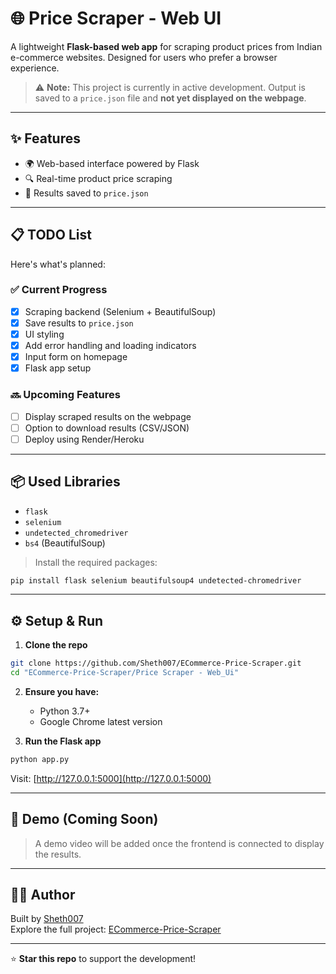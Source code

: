 # 🌐 Price Scraper - Web UI

A lightweight **Flask-based web app** for scraping product prices from Indian e-commerce websites. Designed for users who prefer a browser experience.

> ⚠️ **Note:** This project is currently in active development. Output is saved to a `price.json` file and **not yet displayed on the webpage**.

---

## ✨ Features

- 🌍 Web-based interface powered by Flask
- 🔍 Real-time product price scraping
- 📁 Results saved to `price.json`

---

## 📋 TODO List

Here's what's planned:

### ✅ Current Progress
- [x] Scraping backend (Selenium + BeautifulSoup)
- [x] Save results to `price.json`
- [x] UI styling
- [x] Add error handling and loading indicators
- [x] Input form on homepage
- [x] Flask app setup

### 🔜 Upcoming Features
- [ ] Display scraped results on the webpage
- [ ] Option to download results (CSV/JSON)
- [ ] Deploy using Render/Heroku

---

## 📦 Used Libraries

- `flask`
- `selenium`
- `undetected_chromedriver`
- `bs4` (BeautifulSoup)

> Install the required packages:
```bash
pip install flask selenium beautifulsoup4 undetected-chromedriver
```

---

## ⚙️ Setup & Run

1. **Clone the repo**
```bash
git clone https://github.com/Sheth007/ECommerce-Price-Scraper.git
cd "ECommerce-Price-Scraper/Price Scraper - Web_Ui"
```

2. **Ensure you have:**
   - Python 3.7+
   - Google Chrome latest version

3. **Run the Flask app**
```bash
python app.py
```
Visit: [http://127.0.0.1:5000](http://127.0.0.1:5000)

---

## 🎥 Demo (Coming Soon)

> A demo video will be added once the frontend is connected to display the results.

---

## 👨‍💻 Author

Built by [Sheth007](https://github.com/Sheth007)  
Explore the full project: [ECommerce-Price-Scraper](https://github.com/Sheth007/ECommerce-Price-Scraper)

---

⭐ **Star this repo** to support the development!
